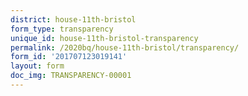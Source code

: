 ```yaml
---
district: house-11th-bristol
form_type: transparency
unique_id: house-11th-bristol-transparency
permalink: /2020bq/house-11th-bristol/transparency/
form_id: '201707123019141'
layout: form
doc_img: TRANSPARENCY-00001
---
```

